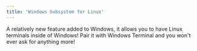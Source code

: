 ```yaml
---
title: 'Windows Subsystem for Linux'
---
```


A relatively new feature added to Windows, it allows you to have Linux terminals inside of Windows! Pair it with Windows Terminal and you won't ever ask for anything more!
